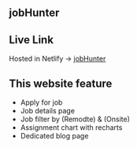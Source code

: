 ## jobHunter

## Live Link
Hosted in Netlify -> [jobHunter](link.....)

## This website feature

- Apply for job
- Job details page 
- Job filter by (Remodte) & (Onsite)
- Assignment chart with recharts
- Dedicated blog page